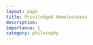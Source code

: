 ```yaml
---
layout: page
title: Priviledged Homelessness
description: 
importance: 1
category: philosophy
---
```

